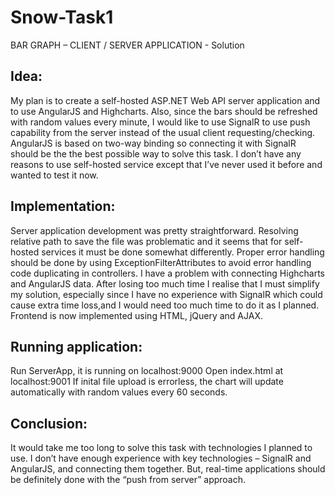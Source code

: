 # Snow-Task1

BAR GRAPH – CLIENT / SERVER APPLICATION  - Solution

## Idea:
My plan is to create a self-hosted ASP.NET Web API server application and to use AngularJS and Highcharts. Also, since the bars should be refreshed with random values every minute, I would like to use SignalR to use push capability from the server instead of the usual client requesting/checking. AngularJS is based on two-way binding so connecting it with SignalR should be the the best possible way to solve this task. I don’t have any reasons to use self-hosted service except that I’ve never used it before and wanted to test it now.

## Implementation:
Server application development was pretty straightforward. Resolving relative path to save the file was problematic and it seems that for self-hosted services it must be done somewhat differently. 
Proper error handling should be done by using ExceptionFilterAttributes to avoid error handling code duplicating in controllers. 
I have a problem with connecting Highcharts and AngularJS data. After losing too much time I realise that I must simplify my solution, especially since I have no experience with SignalR which could cause extra time loss,and I would need too much time to do it as I planned. Frontend is now implemented using HTML, jQuery and AJAX.

## Running application:
Run ServerApp, it is running on localhost:9000
Open index.html at localhost:9001
If inital file upload is errorless, the chart will update automatically with random values every 60 seconds.

## Conclusion:
It would take me too long to solve this task with technologies I planned to use. I don’t have enough experience with key technologies – SignalR and AngularJS, and connecting them together. But, real-time applications should be definitely done with the “push from server” approach. 
